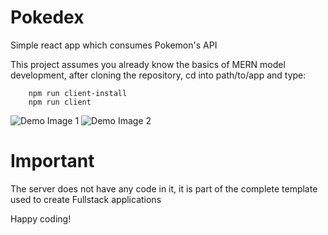 # Pokedex
Simple react app which consumes Pokemon's API

This project assumes you already know the basics of MERN model development, after cloning the repository, cd into path/to/app and type:
```
    npm run client-install
    npm run client
```

![Demo Image 1](https://github.com/MarilesBeard5/demo/demo-1.png)
![Demo Image 2](https://github.com/MarilesBeard5/demo/demo-2.png)

# Important
The server does not have any code in it, it is part of the complete template used to create Fullstack applications


Happy coding!
